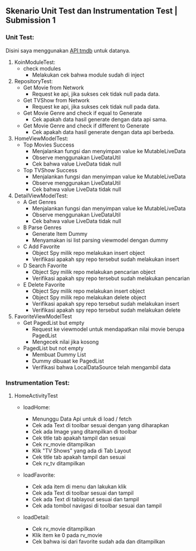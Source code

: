 ## Skenario Unit Test dan Instrumentation Test | Submission 1

### Unit Test:
Disini saya menggunakan [API tmdb](https://developers.themoviedb.org/3) untuk datanya.  
1. KoinModuleTest:
    - check modules
        - Melakukan cek bahwa module sudah di inject
2. RepositoryTest:
    - Get Movie from Network
        - Request ke api, jika sukses cek tidak null pada data.
    - Get TVShow from Network
        - Request ke api, jika sukses cek tidak null pada data.
    - Get Movie Genre and check if equal to Generate
        - Cek apakah data hasil generate dengan data api sama.
    - Get Movie Genre and check if different to Generate
        - Cek apakah data hasil generate dengan data api berbeda.
3. HomeViewModelTest:
    - Top Movies Success
        - Menjalankan fungsi dan menyimpan value ke MutableLiveData
        - Observe menggunakan LiveDataUtil
        - Cek bahwa value LiveData tidak null
   - Top TVShow Success
        - Menjalankan fungsi dan menyimpan value ke MutableLiveData
        - Observe menggunakan LiveDataUtil
        - Cek bahwa value LiveData tidak null
4. DetailViewModelTest:
    - A Get Genres
        - Menjalankan fungsi dan menyimpan value ke MutableLiveData
        - Observe menggunakan LiveDataUtil
        - Cek bahwa value LiveData tidak null
    - B Parse Genres
        - Generate Item Dummy
        - Menyamakan isi list parsing viewmodel dengan dummy
    - C Add Favorite
        - Object Spy milik repo melakukan insert object
        - Verifikasi apakah spy repo tersebut sudah melakukan insert
    - D Search Favorite
        - Object Spy milik repo melakukan pencarian object
        - Verifikasi apakah spy repo tersebut sudah melakukan pencarian
    - E Delete Favorite
        - Object Spy milik repo melakukan insert object
        - Object Spy milik repo melakukan delete object
        - Verifikasi apakah spy repo tersebut sudah melakukan insert
        - Verifikasi apakah spy repo tersebut sudah melakukan delete
5. FavoriteViewModelTest
    - Get PagedList but empty
        - Request ke viewmodel untuk mendapatkan nilai movie berupa PagedList
        - Mengecek nilai jika kosong
    - PagedList but not empty
        - Membuat Dummy List
        - Dummy dibuaat ke PagedList
        - Verifikasi bahwa LocalDataSource telah mengambil data
        
### Instrumentation Test:
1. HomeActivityTest
    - loadHome:
        - Menunggu Data Api untuk di load / fetch
        - Cek ada Text di toolbar sesuai dengan yang diharapkan
        - Cek ada Image yang ditampilkan di toolbar
        - Cek title tab apakah tampil dan sesuai
        - Cek rv_movie ditampilkan
        - Klik "TV Shows" yang ada di Tab Layout
        - Cek title tab apakah tampil dan sesuai
        - Cek rv_tv ditampilkan        
                
    - loadFavorite:
        - Cek ada item di menu dan lakukan klik
        - Cek ada Text di toolbar sesuai dan tampil
        - Cek ada Text di tablayout sesuai dan tampil
        - Cek ada tombol navigasi di toolbar sesuai dan tampil
        
    - loadDetail:
        - Cek rv_movie ditampilkan
        - Klik item ke 0 pada rv_movie
        - Cek bahwa isi dari favorite sudah ada dan ditampilkan